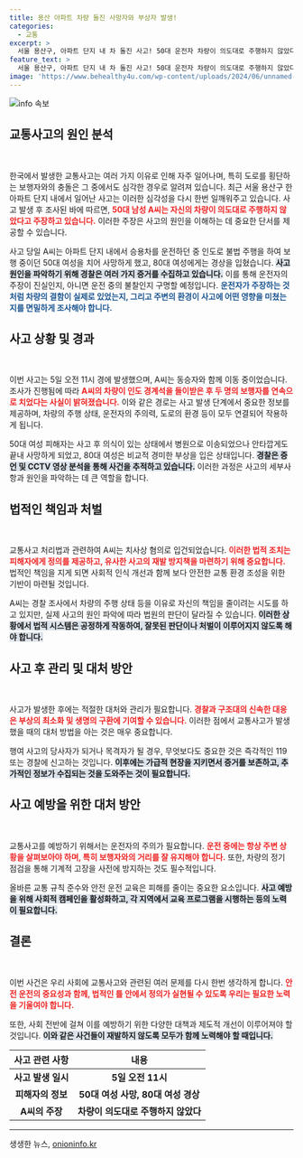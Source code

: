 ```yaml
---
title: 용산 아파트 차량 돌진 사망자와 부상자 발생!
categories:
  - 교통
excerpt: >
  서울 용산구, 아파트 단지 내 차 돌진 사고! 50대 운전자 차량이 의도대로 주행하지 않았다 주장. 1명 사망, 1명 부상 – 경찰, 교통사고처리특례법 위반 조사 착수. 충격적인 사고의 진실은?
feature_text: >
  서울 용산구, 아파트 단지 내 차 돌진 사고! 50대 운전자 차량이 의도대로 주행하지 않았다 주장. 1명 사망, 1명 부상 – 경찰, 교통사고처리특례법 위반 조사 착수. 충격적인 사고의 진실은?
image: 'https://www.behealthy4u.com/wp-content/uploads/2024/06/unnamed-file.png'
---
```


<p><img src="https://www.behealthy4u.com/wp-content/uploads/2024/06/unnamed-file.png" alt="info 속보" /></p>

<h2 data-ke-size="size26">교통사고의 원인 분석</h2>

<p data-ke-size="size16">&nbsp;</p>

<p>한국에서 발생한 교통사고는 여러 가지 이유로 인해 자주 일어나며, 특히 도로를 횡단하는 보행자와의 충돌은 그 중에서도 심각한 경우로 알려져 있습니다. 최근 서울 용산구 한 아파트 단지 내에서 일어난 사고는 이러한 심각성을 다시 한번 일깨워주고 있습니다. 사고 발생 후 조사된 바에 따르면, <b><span style="color: #ee2323;">50대 남성 A씨는 자신의 차량이 의도대로 주행하지 않았다고 주장하고 있습니다.</span></b> 이러한 주장은 사고의 원인을 이해하는 데 중요한 단서를 제공할 수 있습니다. </p>

<p>사고 당일 A씨는 아파트 단지 내에서 승용차를 운전하던 중 인도로 불법 주행을 하여 보행 중이던 50대 여성을 치어 사망하게 했고, 80대 여성에게는 경상을 입혔습니다. <b><span style="background-color: #21538527;">사고 원인을 파악하기 위해 경찰은 여러 가지 증거를 수집하고 있습니다.</span></b> 이를 통해 운전자의 주장이 진실인지, 아니면 운전 중의 불찰인지 구명할 예정입니다. <b><span style="color: #1a5490;">운전자가 주장하는 것처럼 차량의 결함이 실제로 있었는지, 그리고 주변의 환경이 사고에 어떤 영향을 미쳤는지를 면밀하게 조사해야 합니다.</span></b></p>

<h2 data-ke-size="size26">사고 상황 및 경과</h2>

<p data-ke-size="size16">&nbsp;</p>

<p>이번 사고는 5일 오전 11시 경에 발생했으며, A씨는 동승자와 함께 이동 중이었습니다. 조사가 진행됨에 따라 <b><span style="color: #ee2323;">A씨의 차량이 인도 경계석을 들이받은 후 두 명의 보행자를 연속으로 치었다는 사실이 밝혀졌습니다.</span></b> 이와 같은 경로는 사고 발생 단계에서 중요한 정보를 제공하며, 차량의 주행 상태, 운전자의 주의력, 도로의 환경 등이 모두 연결되어 작용하게 됩니다. </p>

<p>50대 여성 피해자는 사고 후 의식이 있는 상태에서 병원으로 이송되었으나 안타깝게도 끝내 사망하게 되었고, 80대 여성은 비교적 경미한 부상을 입은 상태입니다. <b><span style="background-color: #21538527;">경찰은 증언 및 CCTV 영상 분석을 통해 사건을 추적하고 있습니다.</span></b> 이러한 과정은 사고의 세부사항과 원인을 파악하는 데 큰 역할을 합니다. </p>

<h2 data-ke-size="size26">법적인 책임과 처벌</h2>

<p data-ke-size="size16">&nbsp;</p>

<p>교통사고 처리법과 관련하여 A씨는 치사상 혐의로 입건되었습니다. <b><span style="color: #ee2323;">이러한 법적 조치는 피해자에게 정의를 제공하고, 유사한 사고의 재발 방지책을 마련하기 위해 중요합니다.</span></b> 법적인 책임을 지게 되면 사회적 인식 개선과 함께 보다 안전한 교통 환경 조성을 위한 기반이 마련될 것입니다. </p>

<p>A씨는 경찰 조사에서 차량의 주행 상태 등을 이유로 자신의 책임을 줄이려는 시도를 하고 있지만, 실제 사고의 원인 파악에 따라 법원의 판단이 달라질 수 있습니다. <b><span style="background-color: #21538527;">이러한 상황에서 법적 시스템은 공정하게 작동하여, 잘못된 판단이나 처벌이 이루어지지 않도록 해야 합니다.</span></b> </p>

<h2 data-ke-size="size26">사고 후 관리 및 대처 방안</h2>

<p data-ke-size="size16">&nbsp;</p>

<p>사고가 발생한 후에는 적절한 대처와 관리가 필요합니다. <b><span style="color: #ee2323;">경찰과 구조대의 신속한 대응은 부상의 최소화 및 생명의 구환에 기여할 수 있습니다.</span></b> 이러한 점에서 교통사고가 발생했을 때의 대처 방법을 아는 것은 매우 중요합니다. </p>

<p>행여 사고의 당사자가 되거나 목격자가 될 경우, 무엇보다도 중요한 것은 즉각적인 119 또는 경찰에 신고하는 것입니다. <b><span style="background-color: #21538527;">이후에는 가급적 현장을 지키면서 증거를 보존하고, 추가적인 정보가 수집되는 것을 도와주는 것이 필요합니다.</span></b> </p>

<h2 data-ke-size="size26">사고 예방을 위한 대처 방안</h2>

<p data-ke-size="size16">&nbsp;</p>

<p>교통사고를 예방하기 위해서는 운전자의 주의가 필요합니다. <b><span style="color: #ee2323;">운전 중에는 항상 주변 상황을 살펴보아야 하며, 특히 보행자와의 거리를 잘 유지해야 합니다.</span></b> 또한, 차량의 정기 점검을 통해 기계적 고장을 사전에 방지하는 것도 필수적입니다. </p>

<p>올바른 교통 규칙 준수와 안전 운전 교육은 피해를 줄이는 중요한 요소입니다. <b><span style="background-color: #21538527;">사고 예방을 위해 사회적 캠페인을 활성화하고, 각 지역에서 교육 프로그램을 시행하는 등의 노력이 필요합니다.</span></b> </p>

<h2 data-ke-size="size26">결론</h2>

<p data-ke-size="size16">&nbsp;</p>

<p>이번 사건은 우리 사회에 교통사고와 관련된 여러 문제를 다시 한번 생각하게 합니다. <b><span style="color: #ee2323;">안전 운전의 중요성과 함께, 법적인 틀 안에서 정의가 실현될 수 있도록 우리는 필요한 노력을 기울여야 합니다.</span></b> </p>

<p>또한, 사회 전반에 걸쳐 이를 예방하기 위한 다양한 대책과 제도적 개선이 이루어져야 할 것입니다. <b><span style="background-color: #21538527;">이와 같은 사건들이 재발하지 않도록 모두가 함께 노력해야 할 때입니다.</span></b> </p>

<table style="width: 100%;">
    <thead>
        <tr>
            <th style="text-align: center; height: 30px;"><b>사고 관련 사항</b></th>
            <th style="text-align: center; height: 30px;"><b>내용</b></th>
        </tr>
    </thead>
    <tbody>
        <tr>
            <td style="text-align: center; height: 17px;"><b>사고 발생 일시</b></td>
            <td style="text-align: center; height: 17px;"><b>5일 오전 11시</b></td>
        </tr>
        <tr>
            <td style="text-align: center; height: 17px;"><b>피해자의 정보</b></td>
            <td style="text-align: center; height: 17px;"><b>50대 여성 사망, 80대 여성 경상</b></td>
        </tr>
        <tr>
            <td style="text-align: center; height: 17px;"><b>A씨의 주장</b></td>
            <td style="text-align: center; height: 17px;"><b>차량이 의도대로 주행하지 않았다</b></td>
        </tr>
    </tbody>
</table>

<hr />
생생한 뉴스, <a href="https://onioninfo.kr" rel="dofollow">onioninfo.kr</a>


